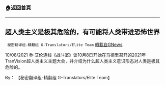 ###  [:house:返回首頁](https://github.com/ourhimalayas/txt)
---


## 超人类主义是极其危险的，有可能将人类带进恐怖世界
` 秘密翻译组-精翻组 G-Translators/Elite Team` [轉載自GNews](https://gnews.org/zh-hans/1588455/)

10/08/2021 乔·艾伦连线《战斗室》谈10月8日开始在马德里召开的2021年TranVision超人类主义主题大会，并介绍为什么超人类主义意识形态对人类是极其危险的。

By： 【秘密翻译组-精翻组 G-Translators/Elite Team】
